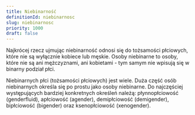 ```yaml
---
title: Niebinarność
definitionId: niebinarnosc
slug: niebinarnosc
priority: 1000
draft: false
---
```

Najkrócej rzecz ujmując niebinarność odnosi się do tożsamości płciowych, które nie są wyłącznie kobiece lub męskie. Osoby niebinarne to osoby, które nie są ani mężczyznami, ani kobietami - tym samym nie wpisują się w binarny podział płci.

Niebinarnych płci (tożsamości płciowych) jest wiele. Duża część osób niebinarnych określa się po prostu jako osoby niebinarne. Do najczęściej występujących bardziej konkretnych określeń należą: płynnopłciowość (genderfluid), apłciowość (agender), demipłciowość (demigender), bipłciowość (bigender) oraz ksenopłciowość (xenogender).
